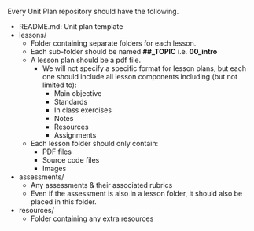 Every Unit Plan repository should have the following.
* README.md: Unit plan template
* lessons/
  - Folder containing separate folders for each lesson.
  - Each sub-folder should be named __##\_TOPIC__ i.e. __00\_intro__
  - A lesson plan should be a pdf file.
    - We will not specify a specific format for lesson plans, but each one should include all lesson components including (but not limited to):
      - Main objective
      - Standards
      - In class exercises
      - Notes
      - Resources
      - Assignments
  - Each lesson folder should only contain:
    - PDF files
    - Source code files
    - Images
* assessments/
  - Any assessments & their associated rubrics
  - Even if the assessment is also in a lesson folder, it should also be placed in this folder.
* resources/
  - Folder containing any extra resources
